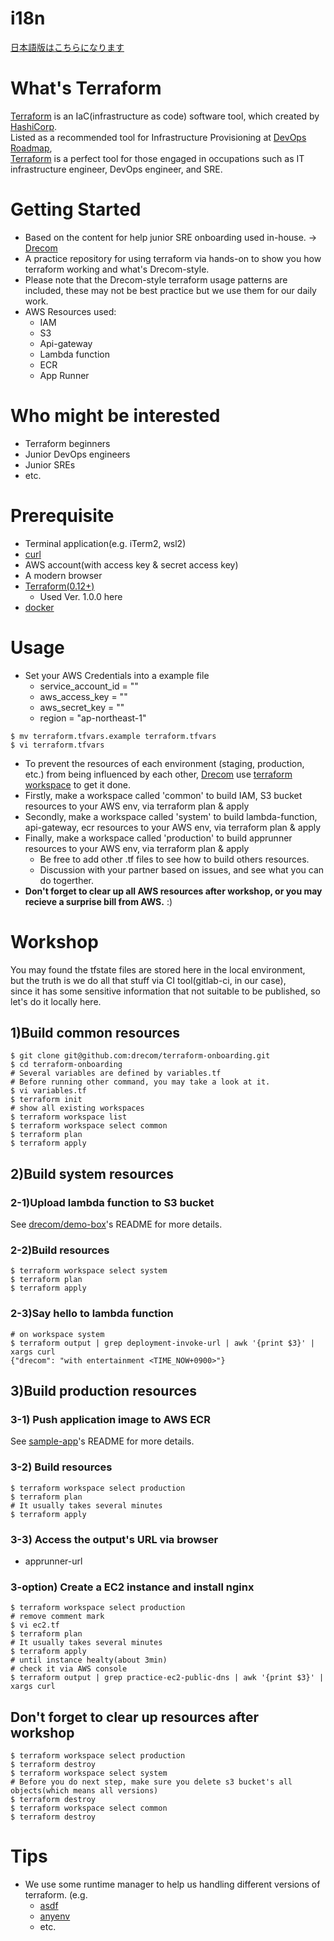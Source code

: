 # i18n
[日本語版はこちらになります](./README_JP.md)
# What's Terraform
[Terraform](https://www.terraform.io/) is an IaC(infrastructure as code) software tool, which created by [HashiCorp](https://www.hashicorp.com/).  
Listed as a recommended tool for Infrastructure Provisioning at [DevOps Roadmap](https://roadmap.sh/devops),   
[Terraform](https://www.terraform.io/) is a perfect tool for those engaged in occupations such as IT infrastructure engineer, DevOps engineer, and SRE.  

# Getting Started
- Based on the content for help junior SRE onboarding used in-house. -> [Drecom](https://drecom.co.jp/)
- A practice repository for using terraform via hands-on to show you how terraform working and what's Drecom-style.
- Please note that the Drecom-style terraform usage patterns are included, these may not be best practice but we use them for our daily work.
- AWS Resources used:
  - IAM
  - S3
  - Api-gateway
  - Lambda function
  - ECR
  - App Runner


# Who might be interested
- Terraform beginners
- Junior DevOps engineers
- Junior SREs
- etc.

# Prerequisite
- Terminal application(e.g. iTerm2, wsl2)
- [curl](https://formulae.brew.sh/formula/curl)
- AWS account(with access key & secret access key)
- A modern browser
- [Terraform(0.12+)](https://www.terraform.io/downloads.html)
  - Used Ver. 1.0.0 here
- [docker](https://docs.docker.com/get-docker/)

# Usage
- Set your AWS Credentials into a example file
  - service_account_id = ""
  - aws_access_key = ""
  - aws_secret_key = ""
  - region = "ap-northeast-1"
```
$ mv terraform.tfvars.example terraform.tfvars
$ vi terraform.tfvars
```

- To prevent the resources of each environment (staging, production, etc.) from being influenced by each other, [Drecom](https://drecom.co.jp/) use [terraform workspace](https://www.terraform.io/docs/language/state/workspaces.html) to get it done.
- Firstly, make a workspace called 'common' to build IAM, S3 bucket resources to your AWS env, via terraform plan & apply
- Secondly, make a workspace called 'system' to build lambda-function, api-gateway, ecr resources to your AWS env, via terraform plan & apply
- Finally, make a workspace called 'production' to build apprunner resources to your AWS env, via terraform plan & apply
    - Be free to add other .tf files to see how to build others resources.
    - Discussion with your partner based on issues, and see what you can do togerther.
- __Don't forget to clear up all AWS resources after workshop, or you may recieve a surprise bill from AWS.__ :)


# Workshop
You may found the tfstate files are stored here in the local environment,  
but the truth is we do all that stuff via CI tool(gitlab-ci, in our case),   
since it has some sensitive information that not suitable to be published, so let's do it locally here. 

## 1)Build common resources
```
$ git clone git@github.com:drecom/terraform-onboarding.git
$ cd terraform-onboarding
# Several variables are defined by variables.tf   
# Before running other command, you may take a look at it.  
$ vi variables.tf
$ terraform init
# show all existing workspaces
$ terraform workspace list
$ terraform workspace select common
$ terraform plan
$ terraform apply
```

## 2)Build system resources
### 2-1)Upload lambda function to S3 bucket
See [drecom/demo-box](https://github.com/drecom/demo-box)'s README for more details.

### 2-2)Build resources
```
$ terraform workspace select system
$ terraform plan
$ terraform apply
```

### 2-3)Say hello to lambda function
```
# on workspace system
$ terraform output | grep deployment-invoke-url | awk '{print $3}' | xargs curl
{"drecom": "with entertainment <TIME_NOW+0900>"}
```

## 3)Build production resources
### 3-1) Push application image to AWS ECR
See [sample-app](https://github.com/drecom/demo-box/tree/main/sample-app)'s README for more details.

### 3-2) Build resources
```
$ terraform workspace select production
$ terraform plan
# It usually takes several minutes
$ terraform apply
```

### 3-3) Access the output's URL via browser
- apprunner-url

### 3-option) Create a EC2 instance and install nginx
```
$ terraform workspace select production
# remove comment mark
$ vi ec2.tf
$ terraform plan
# It usually takes several minutes
$ terraform apply
# until instance healty(about 3min)
# check it via AWS console
$ terraform output | grep practice-ec2-public-dns | awk '{print $3}' | xargs curl
```

## Don't forget to clear up resources after workshop
```
$ terraform workspace select production
$ terraform destroy
$ terraform workspace select system
# Before you do next step, make sure you delete s3 bucket's all objects(which means all versions)
$ terraform destroy
$ terraform workspace select common
$ terraform destroy
```

# Tips
- We use some runtime manager to help us handling different versions of terraform. (e.g.
  - [asdf](https://asdf-vm.com/)
  - [anyenv](https://anyenv.github.io/)
  - etc.
